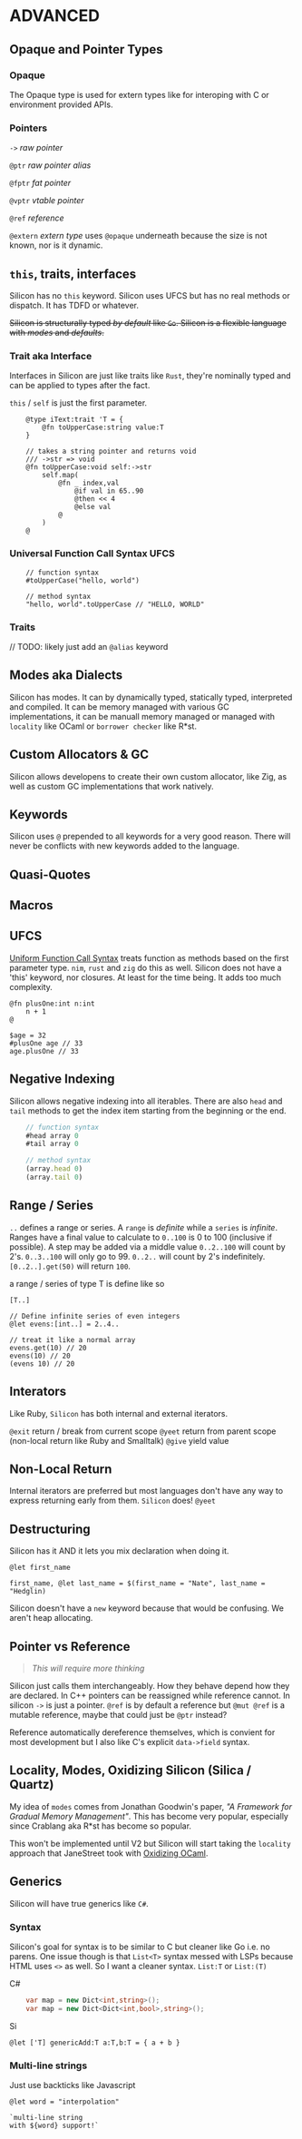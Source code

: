 # ADVANCED

## Opaque and Pointer Types

### Opaque

The Opaque type is used for extern types like for interoping with C or environment provided APIs.

### Pointers

`->` _raw pointer_

`@ptr` _raw pointer alias_

`@fptr` _fat pointer_

`@vptr` _vtable pointer_

`@ref` _reference_

`@extern` _extern type_ uses `@opaque` underneath because the size is not known, nor is it dynamic.

## `this`, traits, interfaces

Silicon has no `this` keyword. Silicon uses UFCS but has no real methods or dispatch. It has TDFD or whatever.

~~Silicon is structurally typed _by default_ like `Go`. Silicon is a flexible language with _modes_ and _defaults_.~~

### Trait aka Interface

Interfaces in Silicon are just like traits like `Rust`, they're nominally typed and can be applied to types after the fact.

`this` / `self` is just the first parameter.

```silicon
    @type iText:trait 'T = {
        @fn toUpperCase:string value:T
    }

    // takes a string pointer and returns void
    /// ->str => void
    @fn toUpperCase:void self:->str
        self.map(
            @fn _ index,val
                @if val in 65..90
                @then << 4
                @else val
            @
        )
    @
```

### Universal Function Call Syntax UFCS

```silicon
    // function syntax
    #toUpperCase("hello, world")

    // method syntax
    "hello, world".toUpperCase // "HELLO, WORLD"
```

### Traits

// TODO: likely just add an `@alias` keyword

## Modes aka Dialects

Silicon has modes. It can by dynamically typed, statically typed, interpreted and compiled. It can be memory managed with various GC implementations, it can be manuall memory managed or managed with `locality` like OCaml or `borrower checker` like R\*st.

## Custom Allocators & GC

Silicon allows developens to create their own custom allocator, like Zig, as well as custom GC implementations that work natively.

## Keywords

Silicon uses `@` prepended to all keywords for a very good reason. There will never be conflicts with new keywords added to the language.

## Quasi-Quotes

## Macros

## UFCS

[Uniform Function Call Syntax](https://en.wikipedia.org/wiki/Uniform_Function_Call_Syntax) treats function as methods based on the first parameter type. `nim`, `rust` and `zig` do this as well. Silicon does not have a 'this' keyword, nor closures. At least for the time being. It adds too much complexity.

    @fn plusOne:int n:int
        n + 1
    @

    $age = 32
    #plusOne age // 33
    age.plusOne // 33

## Negative Indexing

Silicon allows negative indexing into all iterables. There are also `head` and `tail` methods to get the index item starting from the beginning or the end.

```typescript
    // function syntax
    #head array 0
    #tail array 0

    // method syntax
    (array.head 0)
    (array.tail 0)
```

## Range / Series

`..` defines a range or series. A `range` is _definite_ while a `series` is _infinite_. Ranges have a final value to calculate to `0..100` is 0 to 100 (inclusive if possible). A step may be added via a middle value `0..2..100` will count by 2's. `0..3..100` will only go to 99. `0..2..` will count by 2's indefinitely. `[0..2..].get(50)` will return `100`.

a range / series of type T is define like so

    [T..]

    // Define infinite series of even integers
    @let evens:[int..] = 2..4..

    // treat it like a normal array
    evens.get(10) // 20
    evens(10) // 20
    (evens 10) // 20

## Interators

Like Ruby, `Silicon` has both internal and external iterators.

`@exit` return / break from current scope
`@yeet` return from parent scope (non-local return like Ruby and Smalltalk)
`@give` yield value

## Non-Local Return

Internal iterators are preferred but most languages don't have any way to express returning early from them. `Silicon` does! `@yeet`

## Destructuring

Silicon has it AND it lets you mix declaration when doing it.

    @let first_name

    first_name, @let last_name = $(first_name = "Nate", last_name = "Hedglin)


Silicon doesn't have a `new` keyword because that would be confusing. We aren't heap allocating.

## Pointer vs Reference

> _*This will require more thinking*_

Silicon just calls them interchangeably. How they behave depend how they are declared. In C++ pointers can be reassigned while reference cannot. In silicon `->` is just a pointer. `@ref` is by default a reference but `@mut @ref` is a mutable reference, maybe that could just be `@ptr` instead?

Reference automatically dereference themselves, which is convient for most development but I also like C's explicit `data->field` syntax.

## Locality, Modes, Oxidizing Silicon (Silica / Quartz)

My idea of `modes` comes from Jonathan Goodwin's paper, _"A Framework for Gradual Memory Management"_. This has become very popular, especially since Crablang aka R\*st has become so popular.

This won't be implemented until V2 but Silicon will start taking the `locality` approach that JaneStreet took with [Oxidizing OCaml](https://blog.janestreet.com/oxidizing-ocaml-locality/).

## Generics

Silicon will have true generics like `C#`.

### Syntax

Silicon's goal for syntax is to be similar to C but cleaner like Go i.e. no parens. One issue though is that `List<T>` syntax messed with LSPs because HTML uses `<>` as well. So I want a cleaner syntax. `List:T` or `List:(T)`

C#

```c#
    var map = new Dict<int,string>();
    var map = new Dict<Dict<int,bool>,string>();
```

Si

    @let ['T] genericAdd:T a:T,b:T = { a + b }


### Multi-line strings

Just use backticks like Javascript

    @let word = "interpolation"

    `multi-line string
    with ${word} support!`

